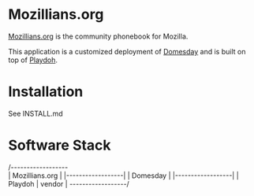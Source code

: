Mozillians.org
==============

[Mozillians.org][wiki-mozillians] is the community phonebook for Mozilla.

This application is a customized deployment of [Domesday][gh-domesday] and is built on top of [Playdoh][gh-playdoh].

[wiki-mozillians]: https://wiki.mozilla.org/Mozillians
[gh-playdoh]: https://github.com/mozilla/playdoh
[gh-domesday]: https://github.com/mozilla/domesday

Installation
============
See INSTALL.md

Software Stack
==============

/------------------\
|  Mozillians.org  |
|------------------|
|     Domesday     |
|------------------|
| Playdoh | vendor |
\------------------/
